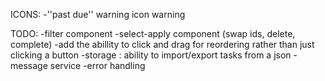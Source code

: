ICONS:
-''past due'' warning icon <mat-icon>warning</mat-icon>

TODO:
-filter component
-select-apply component (swap ids, delete, complete)
-add the abillity to click and drag for reordering rather than just clicking a button
-storage : ability to import/export tasks from a json
-message service
-error handling

